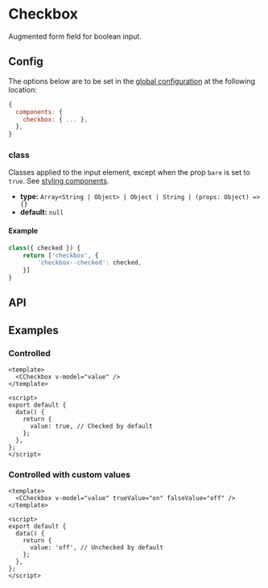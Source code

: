 # Checkbox

Augmented form field for boolean input.

<Showcase>
    <ExampleCheckbox />
</Showcase>

## Config

The options below are to be set in the [global configuration](/guide/config.html) at the following location:

```js
{
  components: {
    checkbox: { ... },
  },
}
```

### class

Classes applied to the input element, except when the prop `bare` is set to `true`. See [styling components](/guide/styling-components/).

- **type:** `Array<String | Object> | Object | String | (props: Object) => {}`
- **default:** `null`

#### Example

```js
class({ checked }) {
    return ['checkbox', {
        'checkbox--checked': checked,
    }]
}
```

## API

<Docgen :components="['CCheckbox']" />

## Examples

### Controlled

```vue
<template>
  <CCheckbox v-model="value" />
</template>

<script>
export default {
  data() {
    return {
      value: true, // Checked by default
    };
  },
};
</script>
```

### Controlled with custom values

```vue
<template>
  <CCheckbox v-model="value" trueValue="on" falseValue="off" />
</template>

<script>
export default {
  data() {
    return {
      value: 'off', // Unchecked by default
    };
  },
};
</script>
```

